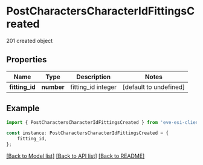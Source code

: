# PostCharactersCharacterIdFittingsCreated

201 created object

## Properties

Name | Type | Description | Notes
------------ | ------------- | ------------- | -------------
**fitting_id** | **number** | fitting_id integer | [default to undefined]

## Example

```typescript
import { PostCharactersCharacterIdFittingsCreated } from 'eve-esi-client-ts';

const instance: PostCharactersCharacterIdFittingsCreated = {
    fitting_id,
};
```

[[Back to Model list]](../README.md#documentation-for-models) [[Back to API list]](../README.md#documentation-for-api-endpoints) [[Back to README]](../README.md)
